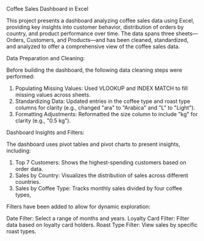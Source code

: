 Coffee Sales Dashboard in Excel

This project presents a dashboard analyzing coffee sales data using Excel, providing key insights into customer behavior, distribution of orders by country, and product performance over time. The data spans three sheets—Orders, Customers, and Products—and has been cleaned, standardized, and analyzed to offer a comprehensive view of the coffee sales data.


Data Preparation and Cleaning:

Before building the dashboard, the following data cleaning steps were performed:

1. Populating Missing Values: Used VLOOKUP and INDEX MATCH to fill missing values across sheets.
2. Standardizing Data: Updated entries in the coffee type and roast type columns for clarity (e.g., changed "ara" to "Arabica" and "L" to "Light").
3. Formatting Adjustments: Reformatted the size column to include "kg" for clarity (e.g., "0.5 kg").


Dashboard Insights and Filters:

The dashboard uses pivot tables and pivot charts to present insights, including:

1. Top 7 Customers: Shows the highest-spending customers based on order data.
2. Sales by Country: Visualizes the distribution of sales across different countries.
3. Sales by Coffee Type: Tracks monthly sales divided by four coffee types, 

Filters have been added to allow for dynamic exploration:

Date Filter: Select a range of months and years.
Loyalty Card Filter: Filter data based on loyalty card holders.
Roast Type Filter: View sales by specific roast types.
